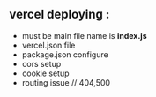 ## vercel deploying : 
- must be main file name is **index.js**
- vercel.json file  
- package.json configure 
- cors setup
- cookie setup 
- routing issue // 404,500